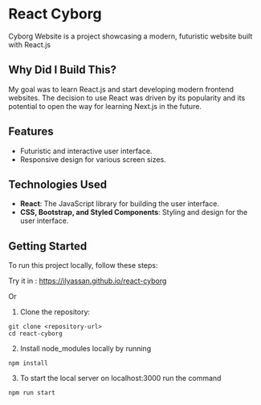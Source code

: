 # React Cyborg

Cyborg Website is a project showcasing a modern, futuristic website built with React.js

## Why Did I Build This?

My goal was to learn React.js and start developing modern frontend websites. The decision to use React was driven by its popularity and its potential to open the way for learning Next.js in the future.

## Features

- Futuristic and interactive user interface.
- Responsive design for various screen sizes.

## Technologies Used

- **React**: The JavaScript library for building the user interface.
- **CSS, Bootstrap, and Styled Components**: Styling and design for the user interface.

## Getting Started

To run this project locally, follow these steps:

Try it in : https://ilyassan.github.io/react-cyborg

Or

1. Clone the repository:

```
git clone <repository-url>
cd react-cyborg
```
2. Install node_modules locally by running

```
npm install
```
3. To start the local server on localhost:3000 run the command

```
npm run start
```
